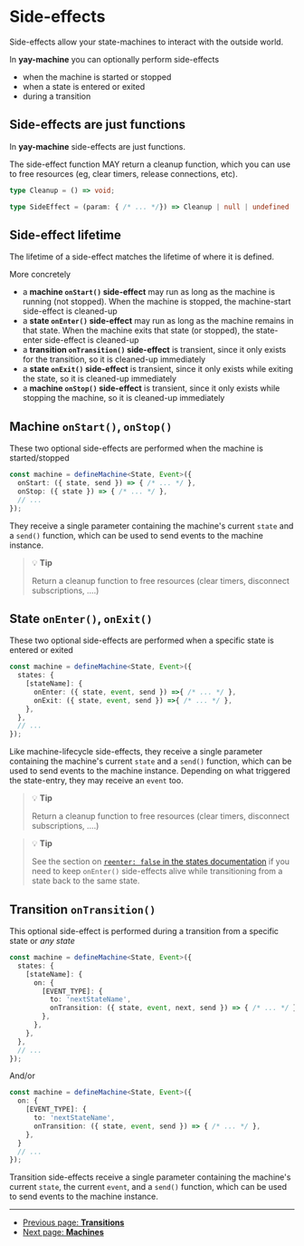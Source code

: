 # Side-effects

Side-effects allow your state-machines to interact with the outside world.

In **yay-machine** you can optionally perform side-effects 

* when the machine is started or stopped
* when a state is entered or exited
* during a transition

## Side-effects are just functions

In **yay-machine** side-effects are just functions.

The side-effect function MAY return a cleanup function, which you can use to free resources (eg, clear timers, release connections, etc).

```typescript
type Cleanup = () => void;

type SideEffect = (param: { /* ... */}) => Cleanup | null | undefined | void;
```

## Side-effect lifetime

The lifetime of a side-effect matches the lifetime of where it is defined.

More concretely

* a **machine `onStart()` side-effect** may run as long as the machine is running (not stopped). When the machine is stopped, the machine-start side-effect is cleaned-up
* a **state `onEnter()` side-effect** may run as long as the machine remains in that state. When the machine exits that state (or stopped), the state-enter side-effect is cleaned-up
* a **transition `onTransition()` side-effect** is transient, since it only exists for the transition, so it is cleaned-up immediately
* a **state `onExit()` side-effect**  is transient, since it only exists while exiting the state, so it is cleaned-up immediately
* a **machine `onStop()` side-effect**  is transient, since it only exists while stopping the machine, so it is cleaned-up immediately

## Machine `onStart()`, `onStop()`

These two optional side-effects are performed when the machine is started/stopped

```typescript
const machine = defineMachine<State, Event>({
  onStart: ({ state, send }) => { /* ... */ },
  onStop: ({ state }) => { /* ... */ },
  // ...
});
```

They receive a single parameter containing the machine's current `state` and a `send()` function, which can be used to send events to the machine instance.

> 💡 **Tip** 
>
> Return a cleanup function to free resources (clear timers, disconnect subscriptions, ....)

## State `onEnter()`, `onExit()`

These two optional side-effects are performed when a specific state is entered or exited

```typescript
const machine = defineMachine<State, Event>({
  states: {
    [stateName]: {
      onEnter: ({ state, event, send }) =>{ /* ... */ },
      onExit: ({ state, event, send }) =>{ /* ... */ },
    },
  },
  // ...
});
```

Like machine-lifecycle side-effects, they receive a single parameter containing the machine's current `state` and a `send()` function, which can be used to send events to the machine instance. Depending on what triggered the state-entry, they may receive an `event` too.

> 💡 **Tip** 
>
> Return a cleanup function to free resources (clear timers, disconnect subscriptions, ....)

> 💡 **Tip** 
>
> See the section on [`reenter: false` in the states documentation](./state.md) if you need to keep `onEnter()` side-effects alive while transitioning from a state back to the same state.

## Transition `onTransition()`

This optional side-effect is performed during a transition from a specific state or *any state*

```typescript
const machine = defineMachine<State, Event>({
  states: {
    [stateName]: {
      on: {
        [EVENT_TYPE]: {
          to: 'nextStateName',
          onTransition: ({ state, event, next, send }) => { /* ... */ },
        },
      },
    },
  },
  // ...
});
```

And/or

```typescript
const machine = defineMachine<State, Event>({
  on: {
    [EVENT_TYPE]: {
      to: 'nextStateName',
      onTransition: ({ state, event, send }) => { /* ... */ },
    },
  }
  // ...
});
```

Transition side-effects receive a single parameter containing the machine's current `state`, the current `event`, and a `send()` function, which can be used to send events to the machine instance.

---

<!-- GUIDED PATH NAVIGATION -->

* [Previous page: **Transitions**](./transitions.md)
* [Next page: **Machines**](./machines.md)

